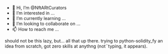 - 👋 Hi, I’m @NftARtCurators
- 👀 I’m interested in ...
- 🌱 I’m currently learning ...
- 💞️ I’m looking to collaborate on ...
- 📫 How to reach me ...

<!---
NftARtCurators/NftARtCurators is a ✨ special ✨ repository because its `README.md` (this file) appears on your GitHub profile.
You can click the Preview link to take a look at your changes.
--->
should not be this lazy, but... all that up there. trying to python-solidity_fy an idea from scratch, got zero skills at anythng (not¨typing, it appears).
